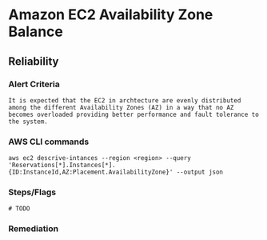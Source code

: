 # Amazon EC2 Availability Zone Balance

## Reliability

### Alert Criteria
    It is expected that the EC2 in archtecture are evenly distributed among the different Availability Zones (AZ) in a way that no AZ becomes overloaded providing better performance and fault tolerance to the system.

### AWS CLI commands
    aws ec2 descrive-intances --region <region> --query 'Reservations[*].Instances[*].{ID:InstanceId,AZ:Placement.AvailabilityZone}' --output json

### Steps/Flags
    # TODO

### Remediation
